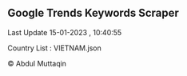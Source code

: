 

## Google Trends Keywords Scraper 
 
Last Update 15-01-2023 , 10:40:55

Country List :
VIETNAM.json



© Abdul Muttaqin 

